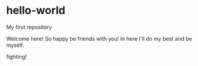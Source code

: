 # hello-world
My first repository

Welcome here! So happy be friends with you! 
In here I'll do my best and be myself.

fighting!
